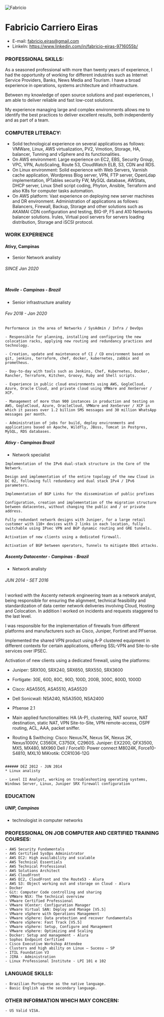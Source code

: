 ![Fabricio](https://avatars.githubusercontent.com/u/65662267?v=4) 
# Fabricio Carriero Eiras
* E-mail: fabricio.eiras@gmail.com
* LinkeIn: https://www.linkedin.com/in/fabricio-eiras-9716055b/


### PROFESSIONAL SKILLS:

As a seasoned professional with more than twenty years of experience, I had the opportunity of working for different industries such as Internet Service Providers, Banks, News Media and Tourism.
I have a broad experience in operations, systems architecture and infrastructure.

Between my knowledge of open source solutions and past experiences, I am able to deliver reliable and fast low-cost solutions.

My experience managing large and complex environments allows me to identify the best practices to deliver excellent results, both independently and as part of a team.

### COMPUTER LITERACY:

- Solid technological experience on several applications as follows: VMWare, Linux, AWS
  virtualization, PV2, Vmotion, Storage, HA, balancer, Tunning and vSphere and its functionalities.
- On AWS environment: Large experience on EC2, EBS, Security Group, VPC, VPN, AutoScaling, 
  Route 53, CloudWatch ELB, S3, CDN and RDS.
- On Linux environment: Solid experience with Web Servers, Varnish cache application, Wordpress
  Blog server, VPN, FTP server, OpenLdap implementation, IPTables security FW, MySQL database,
  AWStats, DHCP server, Linux Shell script coding, Phyton, Ansible, Terraform and also K8s for
  computer tasks automation.
- On AWS platform: Vast experience on deploying new server machines and DR environment.
  Administration of applications as follows: Balancers, Firewall, Backup, Storage and other
  solutions such as AKAMAI CDN configuration and testing, BIG-IP, F5 and A10 Networks balancer
  solutions. Irules, Virtual pool servers for servers loading distribution, Storage and iSCSI
  protocol.


### WORK EXPERIENCE

#### Ativy, Campinas
* Senior Network analisty 

###### SINCE Jan 2020

```
```

##### Movile - Campinas - Brazil 
* Senior infrastructure analisty


###### Fev 2018 - Jan 2020
```
Performance in the area of ​​Networks / SysAdmin / Infra / DevOps

- Responsible for planning, installing and configuring the new colocation racks, applying new routing and redundancy practices and technology.

- Creation, update and maintenance of CI / CD environment based on git, jenkins, terraform, chef, docker, kubernetes, zabbix and prometheus.

- Day-to-day with tools such as Jenkins, Chef, Kubernetes, Docker, Rancher, Terraform, Kitchen, Groovy, Ruby and Shell scripts.

- Experience in public cloud environments using AWS, GogleCloud, Azure, Oracle Cloud, and private cloud using VMWare and XenServer / XCP.

- Management of more than 900 instances in production and testing on AWS, GogleCloud, Azure, OracleCloud, VMWare and XenServer / XCP in which it passes over 1.2 billion SMS messages and 30 million WhatsApp messages per month.

- Administration of jobs for build, deploy environments and applications based on Apache, Wildfly, JBoss, Tomcat in Postgres, MySQL, RDS databases.
```

##### Ativy - Campinas Brazil
* Network specialist

```
Implementation of the IPv6 dual-stack structure in the Core of the Network.

Design and implementation of the entire topology of the new Cloud in DC 02, following full redundancy and dual stack IPv4 / IPv6 parameters.

Implementation of BGP Links for the dissemination of public prefixes

Configuration, creation and implementation of the migration structure between datacentes, without changing the public and / or private address.

Fully redundant network designs with Juniper, for a large retail customer with 110+ devices with 2 links in each location, fully switchable using IPsec VPN and BGP dynamic routing and GRE tunnels.

Activation of new clients using a dedicated firewall.

Activation of BGP between operators, Tunnels to mitigate DDoS attacks.
```

##### Ascenty Datacenter - Campinas - Brazil
* Network analisty

###### JUN 2014 - SET 2016

I worked with the Ascenty network engineering team as a network analyst, being responsible for ensuring the alignment, technical feasibility and standardization of data center network deliveries involving Cloud, Hosting and Colocation. In addition I worked on incidents and requests staggered to the last level.

I was responsible for the implementation of firewalls from different platforms and manufacturers such as Cisco, Juniper, Fortinet and PFsense.

Implemented the shared VPN product using A-P clustered equipment in different contexts for certain applications, offering SSL-VPN and Site-to-site services over IPSEC.

Activation of new clients using a dedicated firewall, using the platforms:

- Juniper: SRX100, SRX240, SRX650, SRX550, SRX3600
- Fortigate: 30E, 60D, 80C, 90D, 100D, 200B, 300C, 800D, 1000D
- Cisco: ASA5505, ASA5510, ASA5520
- Dell Sonicwall: NSA240, NSA3500, NSA2400
- Pfsense 2.1

- Main applied functionalities: HA (A-P), clustering, NAT source, NAT destination, static NAT, VPN Site-to-Site, VPN remote-access, OSPF routing, ACL, AAA, packet sniffer.

- Routing & Swithcing:
Cisco: Nexus7K, Nexus 5K, Nexus 2K, Nexus1000V, C3560X, C3750X, C2960S.
Juniper: EX2200, QFX3500, MX5, MX480, MX960
Dell / Force10: Power connect M8024K, Force10-S4810, MXL10
MiKrotik: CCR1036-12G

```

###### DEZ 2012 - JUN 2014
* Linux analisty

- Level II Analyst, working on troubleshooting operating systems, Windows Server, Linux, Juniper SRX firewall configuration
```

### EDUCATION


##### UNIP, Campinas
* technologist in computer networks

### PROFESSIONAL ON JOB COMPUTER AND CERTIFIED TRAINING COURSES:

```
- AWS Security Fundamentals
- AWS Certified SysOps Administrator
- AWS EC2: High availability and scalable
- AWS Technical Essentials
- AWS Technical Professional
- AWS Solutions Architect
- AWS CloudFront
- AWS EC2, CloudFront and the Route53 - Alura
- AWS S3: Object working out and storage on Cloud - Alura
- Docker
- Git: Computer Code controlling and sharing
- VMWare NSX: The technical overview
- VMware Certified Professional
- VMware VCenter: Configuration Manager
- VMware Virtual SAN: Deploy and Manage [V5.5]
- VMware vSphere with Operations Management
- VMware vSphere: Data protection and recover fundamentals
- VMware vSphere: Fast Track [V5.5]
- VMware vSphere: Setup, Configure and Management
- VMware vSphere: Optimizing and Scaling
- Docker: Setup and management - Alura
- Sophos Endpoint Cerfitied
- Cisco Executive Workshop Attendee
- Clusters and high ability on Linux – Sucesu – SP
- ITIL Foundation V3
- JIRA - Administration
- Linux Professional Institute - LPI 101 e 102
```

### LANGUAGE SKILLS:
```
- Brazilian Portuguese as the native language.
- Basic English as the secondary language.
```

### OTHER INFORMATION WHICH MAY CONCERN:
```
- US Valid VISA.
```
